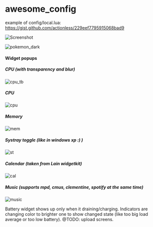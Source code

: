 awesome_config
==============

example of config/local.lua: https://gist.github.com/actionless/229eef7795915068bad9

![Screenshot](https://raw.githubusercontent.com/actionless/awesome_config/devel/screenshots/screenshot.png "Screenshot")

![pokemon_dark](http://i.imgur.com/BWnzpfh.png?1 "pokemon_dark")

#### Widget popups

##### CPU (with transparency and blur)
![cpu_tb](http://i.imgur.com/JlRkAIm.png "cpu_tb")

##### CPU
![cpu](http://i.imgur.com/4G94o8i.png "cpu")

##### Memory
![mem](http://i.imgur.com/cg4dq17.png "mem")

##### Systray toggle (like in windows xp :) )
![st](http://i.imgur.com/HFfERGC.png "st")

##### Calendar (taken from Lain widgetkit)
![cal](http://i.imgur.com/pB5n12b.png "cal")

##### Music (supports mpd, cmus, clementine, spotify at the _same_ time)
![music](http://i.imgur.com/W7ur5SQ.png "music")

Battery widget shows up only when it draining/charging.
Indicators are changing color to brighter one to show changed state (like too big load average or too low battery).
@TODO: upload screens.
